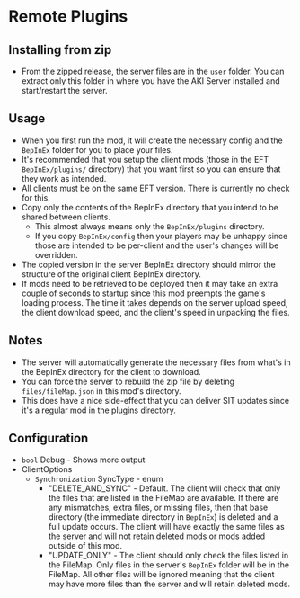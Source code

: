 # Remote Plugins

## Installing from zip

* From the zipped release, the server files are in the `user` folder. You can extract only this folder in where you have the AKI Server installed and start/restart the server.

## Usage

* When you first run the mod, it will create the necessary config and the `BepInEx` folder for you to place your files.
* It's recommended that you setup the client mods (those in the EFT `BepInEx/plugins/` directory) that you want first so you can ensure that they work as intended.
* All clients must be on the same EFT version. There is currently no check for this.
* Copy only the contents of the BepInEx directory that you intend to be shared between clients.
  * This almost always means only the `BepInEx/plugins` directory.
  * If you copy `BepInEx/config` then your players may be unhappy since those are intended to be per-client and the user's changes will be overridden.
* The copied version in the server BepInEx directory should mirror the structure of the original client BepInEx directory.
* If mods need to be retrieved to be deployed then it may take an extra couple of seconds to startup since this mod preempts the game's loading process. The time it takes depends on the server upload speed, the client download speed, and the client's speed in unpacking the files.

## Notes

* The server will automatically generate the necessary files from what's in the BepInEx directory for the client to download.
* You can force the server to rebuild the zip file by deleting `files/fileMap.json` in this mod's directory.
* This does have a nice side-effect that you can deliver SIT updates since it's a regular mod in the plugins directory.

## Configuration

* `bool` Debug - Shows more output
* ClientOptions
  * `Synchronization` SyncType - enum
    * "DELETE_AND_SYNC" - Default. The client will check that only the files that are listed in the FileMap are available. If there are any mismatches, extra files, or missing files, then that base directory (the immediate directory in `BepInEx`) is deleted and a full update occurs. The client will have exactly the same files as the server and will not retain deleted mods or mods added outside of this mod.
    * "UPDATE_ONLY" - The client should only check the files listed in the FileMap. Only files in the server's `BepInEx` folder will be in the FileMap. All other files will be ignored meaning that the client may have more files than the server and will retain deleted mods.
